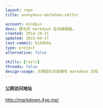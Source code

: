 ```yaml
---
layout: repo
title: anonymous-markdown-editor

account: mindpin
desc: 匿名的 markdown 在线编辑器。
created: 2014-10-21
updated: 2015-04-27
last-commit: b169b9a
type: project
alternative: false

skills: [rails]
threads: false
design-usage: 方便团队内部编写 markdown 文档
---
```


#### 公网访问地址
http://markdown.4ye.me/
